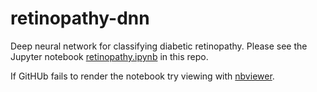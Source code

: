 # retinopathy-dnn
Deep neural network for classifying diabetic retinopathy. Please see the Jupyter notebook [retinopathy.ipynb](https://github.com/sthorn/retinopathy-dnn/blob/master/retinopathy.ipynb) in this repo.

If GitHUb fails to render the notebook try viewing with [nbviewer](https://nbviewer.jupyter.org/github/sthorn/retinopathy-dnn/blob/master/retinopathy.ipynb).
